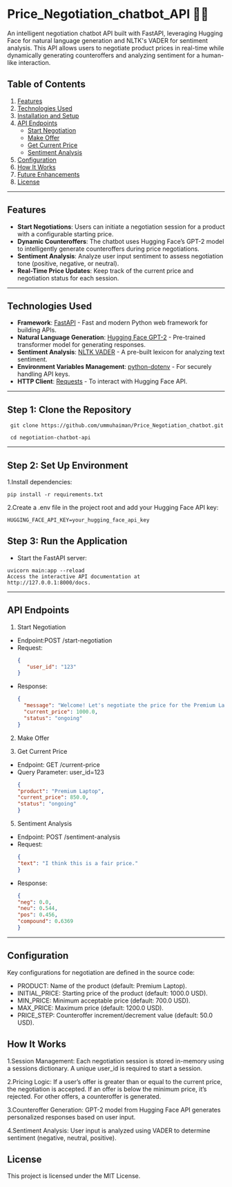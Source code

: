 # Price_Negotiation_chatbot_API 🤝💬
An intelligent negotiation chatbot API built with FastAPI, leveraging Hugging Face for natural language generation and NLTK's VADER for sentiment analysis. This API allows users to negotiate product prices in real-time while dynamically generating counteroffers and analyzing sentiment for a human-like interaction.

## Table of Contents

1. [Features](#features)
2. [Technologies Used](#technologies-used)
3. [Installation and Setup](#installation-and-setup)
4. [API Endpoints](#api-endpoints)
   - [Start Negotiation](#1-start-negotiation)
   - [Make Offer](#2-make-offer)
   - [Get Current Price](#3-get-current-price)
   - [Sentiment Analysis](#4-sentiment-analysis)
5. [Configuration](#configuration)
6. [How It Works](#how-it-works)
7. [Future Enhancements](#future-enhancements)
8. [License](#license)

    
---

## **Features**

- **Start Negotiations**: Users can initiate a negotiation session for a product with a configurable starting price.
- **Dynamic Counteroffers**: The chatbot uses Hugging Face’s GPT-2 model to intelligently generate counteroffers during price negotiations.
- **Sentiment Analysis**: Analyze user input sentiment to assess negotiation tone (positive, negative, or neutral).
- **Real-Time Price Updates**: Keep track of the current price and negotiation status for each session.

---

## **Technologies Used**

- **Framework**: [FastAPI](https://fastapi.tiangolo.com/) - Fast and modern Python web framework for building APIs.
- **Natural Language Generation**: [Hugging Face GPT-2](https://huggingface.co/) - Pre-trained transformer model for generating responses.
- **Sentiment Analysis**: [NLTK VADER](https://www.nltk.org/) - A pre-built lexicon for analyzing text sentiment.
- **Environment Variables Management**: [python-dotenv](https://pypi.org/project/python-dotenv/) - For securely handling API keys.
- **HTTP Client**: [Requests](https://docs.python-requests.org/) - To interact with Hugging Face API.

---
## Step 1: Clone the Repository

     git clone https://github.com/ummuhaiman/Price_Negotiation_chatbot.git
  
     cd negotiation-chatbot-api

---
##  Step 2: Set Up Environment

   1.Install dependencies:
     
    pip install -r requirements.txt
    
   2.Create a .env file in the project root and add your Hugging Face API key:

    HUGGING_FACE_API_KEY=your_hugging_face_api_key

## Step 3: Run the Application
   - Start the FastAPI server:
    
    uvicorn main:app --reload
    Access the interactive API documentation at http://127.0.0.1:8000/docs.
---
## API Endpoints
1. Start Negotiation

 - Endpoint:POST /start-negotiation
 - Request:
   ```json
   {
      "user_id": "123"
   }

 - Response:
   ```json
   {
     "message": "Welcome! Let's negotiate the price for the Premium Laptop. The starting price is $1000.0.",
     "current_price": 1000.0,
     "status": "ongoing"
   }
2. Make Offer
   
  
3. Get Current Price
 - Endpoint: GET /current-price
 - Query Parameter: user_id=123
   ```json
   {
   "product": "Premium Laptop",
   "current_price": 850.0,
   "status": "ongoing"
   }

5. Sentiment Analysis
 - Endpoint: POST /sentiment-analysis  
 - Request:
   ```json
   {
   "text": "I think this is a fair price."
   }

 - Response:
   ```json
   {
   "neg": 0.0,
   "neu": 0.544,
   "pos": 0.456,
   "compound": 0.6369
   }


---
## Configuration

Key configurations for negotiation are defined in the source code:

- PRODUCT: Name of the product (default: Premium Laptop).
- INITIAL_PRICE: Starting price of the product (default: 1000.0 USD).
- MIN_PRICE: Minimum acceptable price (default: 700.0 USD).
- MAX_PRICE: Maximum price (default: 1200.0 USD).
- PRICE_STEP: Counteroffer increment/decrement value (default: 50.0 USD).

## How It Works

1.Session Management:
   Each negotiation session is stored in-memory using a sessions dictionary.
   A unique user_id is required to start a session.

2.Pricing Logic:
   If a user’s offer is greater than or equal to the current price, the negotiation is accepted.
   If an offer is below the minimum price, it’s rejected.
   For other offers, a counteroffer is generated.

3.Counteroffer Generation:
   GPT-2 model from Hugging Face API generates personalized responses based on user input.

4.Sentiment Analysis:
   User input is analyzed using VADER to determine sentiment (negative, neutral, positive).
        
## License
This project is licensed under the MIT License.

   
    
